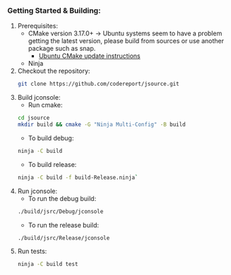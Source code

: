### Getting Started & Building:
1. Prerequisites:
   * CMake version 3.17.0+ -> Ubuntu systems seem to have a problem getting the latest version, please build from sources or use another package such as snap. 
     * [Ubuntu CMake update instructions](https://apt.kitware.com/)
   * Ninja
2. Checkout the repository:
    ```sh
    git clone https://github.com/codereport/jsource.git
    ```
3. Build jconsole:    
   * Run cmake:
    ```sh
    cd jsource
    mkdir build && cmake -G "Ninja Multi-Config" -B build
    ```
   * To build debug:
    ```sh
    ninja -C build 
    ```
   * To build release:
    ```sh
    ninja -C build -f build-Release.ninja` 
    ```
4. Run jconsole:
   * To run the debug build:
    ```sh
    ./build/jsrc/Debug/jconsole
    ```
   * To run the release build:
    ```sh
    ./build/jsrc/Release/jconsole
    ```
5. Run tests:
    ```sh
    ninja -C build test
    ```
